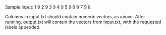 Sample input:
1 9
2 9
3 9
4 9
5 9
6 9
7 9
8



Columns in input.txt should contain numeric vectors, as above.
After running, output.txt will contain the vectors from input.txt, with the requested labels appended.
